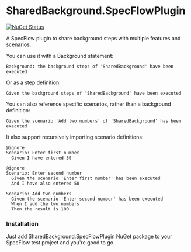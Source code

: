 # SharedBackground.SpecFlowPlugin

[![NuGet Status](http://img.shields.io/nuget/v/sharedbackground.specflowplugin.svg?style=flat)](https://www.nuget.org/packages/sharedbackground.specflowplugin/)

A SpecFlow plugin to share background steps with multiple features and scenarios.

You can use it with a Background statement:

```gherkin
Background: the background steps of 'SharedBackground' have been executed
```

Or as a step definition:

```gherkin
Given the background steps of 'SharedBackground' have been executed
```

You can also reference specific scenarios, rather than a background definition:

```gherkin
Given the scenario 'Add two numbers' of 'SharedBackground' has been executed
```

It also support recursively importing scenario definitions:

```gherkin
@ignore
Scenario: Enter first number
  Given I have entered 50

@ignore
Scenario: Enter second number
  Given the scenario 'Enter first number' has been executed
  And I have also entered 50  

Scenario: Add two numbers
  Given the scenario 'Enter second number' has been executed
  When I add the two numbers
  Then the result is 100
```


### Installation

Just add SharedBackground.SpecFlowPlugin NuGet package to your SpecFlow test project and you're good to go.